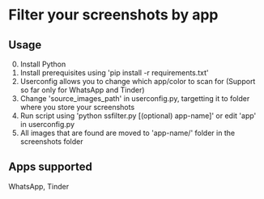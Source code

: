 # Filter your screenshots by app

## Usage
0. Install Python
1. Install prerequisites using 'pip install -r requirements.txt'
2. Userconfig allows you to change which app/color to scan for (Support so far only for WhatsApp and Tinder)
3. Change 'source_images_path' in userconfig.py, targetting it to folder where you store your screenshots
3. Run script using 'python ssfilter.py [(optional) app-name]' or edit 'app' in userconfig.py
4. All images that are found are moved to 'app-name/' folder in the screenshots folder

## Apps supported
WhatsApp, Tinder

